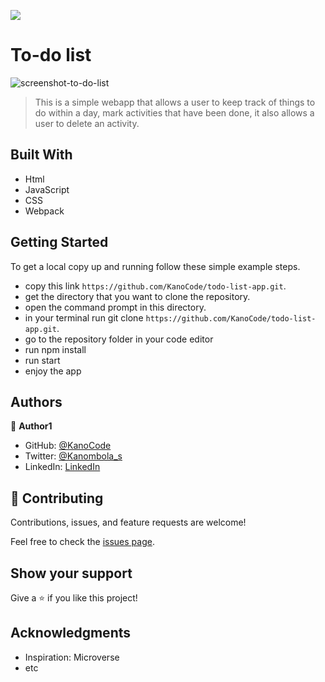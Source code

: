 ![](https://img.shields.io/badge/Microverse-blueviolet)

# To-do list
![screenshot-to-do-list](https://user-images.githubusercontent.com/95347844/165528731-966f9785-5f85-4167-b13c-29c70ea05c70.png)



> This is a simple webapp that allows a user to keep track of things to do within a day, mark activities that have been done, it also allows a user to delete an activity.

## Built With

- Html
- JavaScript
- CSS
- Webpack

## Getting Started

To get a local copy up and running follow these simple example steps.

- copy this link `https://github.com/KanoCode/todo-list-app.git`.
- get the directory that you want to clone the repository.
- open the command prompt in this directory.
- in your terminal run git clone `https://github.com/KanoCode/todo-list-app.git`.
- go to the repository folder in your code editor
- run npm install
- run start 
- enjoy the app

## Authors

👤 **Author1**

- GitHub: [@KanoCode](https://github.com/KanoCode)
- Twitter: [@Kanombola_s](https://twitter.com/Kanombola_s)
- LinkedIn: [LinkedIn](https://www.linkedin.com/in/kanombola-kanombola-a38b061a4/)

## 🤝 Contributing

Contributions, issues, and feature requests are welcome!

Feel free to check the [issues page](../../issues/).

## Show your support

Give a ⭐️ if you like this project!

## Acknowledgments

- Inspiration: Microverse
- etc
